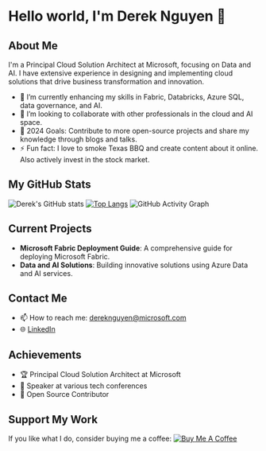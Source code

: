 # Hello world, I'm Derek Nguyen 👋

## About Me
I'm a Principal Cloud Solution Architect at Microsoft, focusing on Data and AI. I have extensive experience in designing and implementing cloud solutions that drive business transformation and innovation.

- 🌱 I’m currently enhancing my skills in Fabric, Databricks, Azure SQL, data governance, and AI.
- 👯 I’m looking to collaborate with other professionals in the cloud and AI space.
- 🥅 2024 Goals: Contribute to more open-source projects and share my knowledge through blogs and talks.
- ⚡ Fun fact: I love to smoke Texas BBQ and create content about it online. Also actively invest in the stock market.

## My GitHub Stats
![Derek's GitHub stats](https://github-readme-stats.vercel.app/api?username=dereknguyenio&show_icons=true&theme=radical)
[![Top Langs](https://github-readme-stats.vercel.app/api/top-langs/?username=dereknguyenio&layout=compact)](https://github.com/anuraghazra/github-readme-stats)
![GitHub Activity Graph](https://github-readme-activity-graph.cyclic.app/graph?username=dereknguyenio&theme=dracula)

## Current Projects
- **Microsoft Fabric Deployment Guide**: A comprehensive guide for deploying Microsoft Fabric.
- **Data and AI Solutions**: Building innovative solutions using Azure Data and AI services.

## Contact Me
- 📫 How to reach me: [dereknguyen@microsoft.com](mailto:dereknguyen@microsoft.com)
- 🌐 [LinkedIn](https://www.linkedin.com/in/derek-nguyen/)

## Achievements
- 🏆 Principal Cloud Solution Architect at Microsoft
- 🏅 Speaker at various tech conferences
- 🌟 Open Source Contributor

## Support My Work
If you like what I do, consider buying me a coffee:
[![Buy Me A Coffee](https://img.shields.io/badge/-Buy%20Me%20A%20Coffee-orange?style=flat-square&logo=buy-me-a-coffee)](https://www.buymeacoffee.com/dereknguyen)

